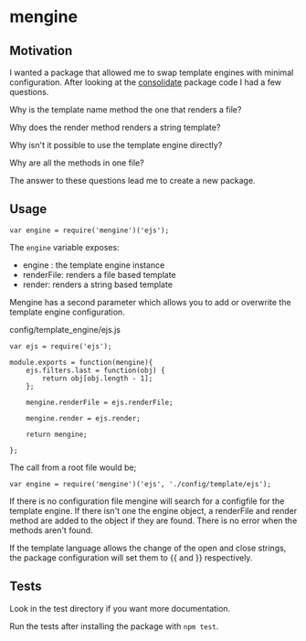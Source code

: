 # mengine

## Motivation

I wanted a package that allowed me to swap template engines with minimal configuration.
After looking at the [consolidate](https://www.npmjs.org/package/consolidate) package code I had a few questions.

Why is the template name method the one that renders a file?

Why does the render method renders a string template?

Why isn't it possible to use the template engine directly?

Why are all the methods in one file?

The answer to these questions lead me to create a new package.

## Usage

    var engine = require('mengine')('ejs');

The `engine` variable exposes:

- engine : the template engine instance
- renderFile: renders a file based template
- render: renders a string based template

Mengine has a second parameter which allows you to add or overwrite the template engine configuration.

config/template_engine/ejs.js

    var ejs = require('ejs');

    module.exports = function(mengine){
        ejs.filters.last = function(obj) {
            return obj[obj.length - 1];
        };

        mengine.renderFile = ejs.renderFile;

        mengine.render = ejs.render;

        return mengine;

    };

The call from a root file would be;

    var engine = require('mengine')('ejs', './config/template/ejs');

If there is no configuration file mengine will search for a configfile for the template engine.
If there isn't one the engine object, a renderFile and render method are added to the object if they are found.
There is no error when the methods aren't found.

If the template language allows the change of the open and close strings, the package configuration will set them to {{ and }} respectively.

## Tests

Look in the test directory if you want more documentation.

Run the tests after installing the package with `npm test`.